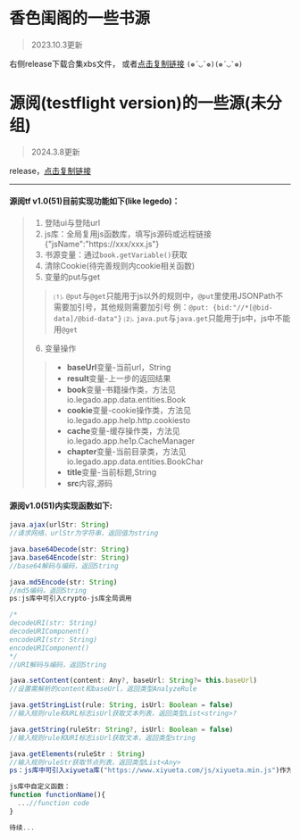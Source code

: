# 香色闺阁的一些书源

>2023.10.3更新

右侧release下载合集xbs文件，
或者[点击复制链接](https://github.com/chenxingmoonset/selfmade-shuyuan/releases/download/booksource/mulShare.1.xbs)
``(❁´◡`❁)(❁´◡`❁) ``

# 源阅(testflight version)的一些源(未分组)

>2024.3.8更新

release，[点击复制链接](https://github.com/chenxingmoonset/selfmade-shuyuan/releases/download/20240308.2237/20240308.2237.json)


-----------------------------------------
#### 源阅tf v1.0(51)目前实现功能如下(like legedo)：
>1. 登陆ui与登陆url
>2. js库：全局复用js函数库，填写js源码或远程链接{"jsName":"https://xxx/xxx.js"}
>3. 书源变量：通过`book.getVariable()`获取
>4. 清除Cookie(待完善规则内cookie相关函数)
>5. 变量的put与get
>>⑴. `@put`与`@get`只能用于js以外的规则中，`@put`里使用JSONPath不需要加引号，其他规则需要加引号
例：`@put: {bid:"//*[@bid-data]/@bid-data"}`
⑵. `java.put`与`java.get`只能用于js中，js中不能用`@get`
>6. 变量操作
>>  -  **baseUrl**变量-当前url，String
>>- **result**变量-上一步的返回结果
>>- **book**变量-书籍操作类，方法见 io.legado.app.data.entities.Book
>>- **cookie**变量-cookie操作类，方法见 io.legado.app.help.http.cookiesto
>>- **cache**变量-缓存操作类，方法见 io.legado.app.he1p.CacheManager
>>- **chapter**变量-当前目录类，方法见 io.legado.app.data.entities.BookChar
>>- **title**变量-当前标题,String
>>- **src**内容,源码


#### 源阅v1.0(51)内实现函数如下:
```javascript
java.ajax(urlStr: String)
//请求网络，urlStr为字符串，返回值为string

java.base64Decode(str: String)
java.base64Encode(str: String)
//base64解码与编码，返回String

java.md5Encode(str: String)
//md5编码，返回String
ps:js库中可引入crypto-js库全局调用

/*
decodeURI(str: String)
decodeURIComponent()
encodeURI(str: String)
encodeURIComponent()
*/
//URI解码与编码，返回String

java.setContent(content: Any?, baseUrl: String?= this.baseUrl)
//设置需解析的content和baseUrl，返回类型AnalyzeRule

java.getStringList(rule: String, isUrl: Boolean = false)
//输入规则rule和URL标志isUrl获取文本列表，返回类型List<string>?

java.getString(ruleStr: String?, isUrl: Boolean = false)
//输入规则rule和URI标志isUrl获取文本，返回类型string

java.getElements(ruleStr : String)
//输入规则ruleStr获取节点列表，返回类型List<Any>
ps：js库中可引入xiyueta库("https://www.xiyueta.com/js/xiyueta.min.js")作为解析html的第三方库

js库中自定义函数：
function functionName(){
  ...//function code
}

待续...
```

